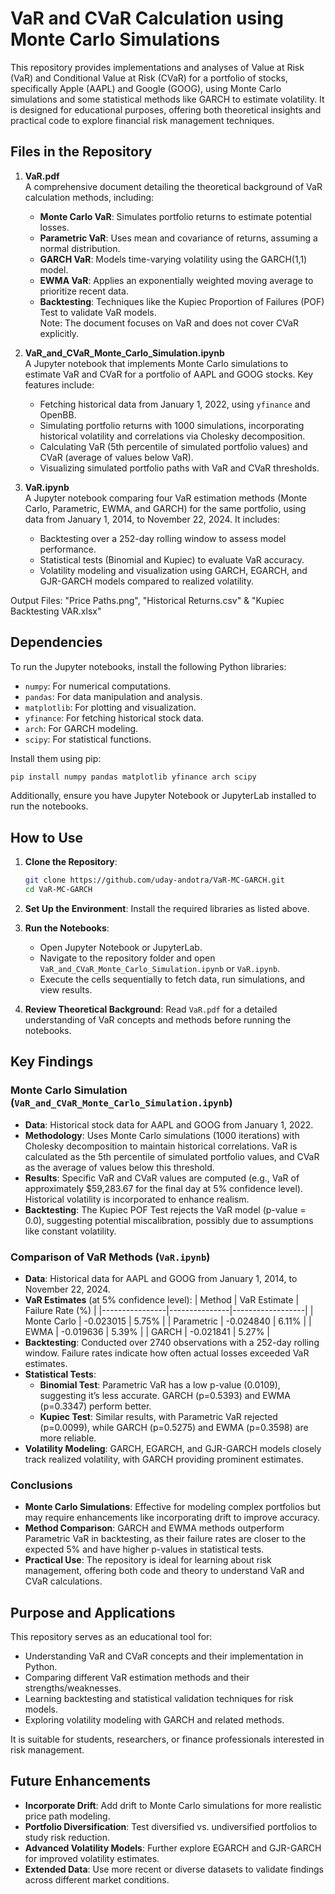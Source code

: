 # VaR and CVaR Calculation using Monte Carlo Simulations

This repository provides implementations and analyses of Value at Risk (VaR) and Conditional Value at Risk (CVaR) for a portfolio of stocks, specifically Apple (AAPL) and Google (GOOG), using Monte Carlo simulations and some statistical methods like GARCH to estimate volatility. It is designed for educational purposes, offering both theoretical insights and practical code to explore financial risk management techniques.

## Files in the Repository

1. **VaR.pdf**  
   A comprehensive document detailing the theoretical background of VaR calculation methods, including:
   - **Monte Carlo VaR**: Simulates portfolio returns to estimate potential losses.
   - **Parametric VaR**: Uses mean and covariance of returns, assuming a normal distribution.
   - **GARCH VaR**: Models time-varying volatility using the GARCH(1,1) model.
   - **EWMA VaR**: Applies an exponentially weighted moving average to prioritize recent data.
   - **Backtesting**: Techniques like the Kupiec Proportion of Failures (POF) Test to validate VaR models.  
   Note: The document focuses on VaR and does not cover CVaR explicitly.

2. **VaR_and_CVaR_Monte_Carlo_Simulation.ipynb**  
   A Jupyter notebook that implements Monte Carlo simulations to estimate VaR and CVaR for a portfolio of AAPL and GOOG stocks. Key features include:
   - Fetching historical data from January 1, 2022, using `yfinance` and OpenBB.
   - Simulating portfolio returns with 1000 simulations, incorporating historical volatility and correlations via Cholesky decomposition.
   - Calculating VaR (5th percentile of simulated portfolio values) and CVaR (average of values below VaR).
   - Visualizing simulated portfolio paths with VaR and CVaR thresholds.

3. **VaR.ipynb**  
   A Jupyter notebook comparing four VaR estimation methods (Monte Carlo, Parametric, EWMA, and GARCH) for the same portfolio, using data from January 1, 2014, to November 22, 2024. It includes:
   - Backtesting over a 252-day rolling window to assess model performance.
   - Statistical tests (Binomial and Kupiec) to evaluate VaR accuracy.
   - Volatility modeling and visualization using GARCH, EGARCH, and GJR-GARCH models compared to realized volatility.

Output Files: "Price Paths.png", "Historical Returns.csv" & "Kupiec Backtesting VAR.xlsx"

## Dependencies

To run the Jupyter notebooks, install the following Python libraries:

- `numpy`: For numerical computations.
- `pandas`: For data manipulation and analysis.
- `matplotlib`: For plotting and visualization.
- `yfinance`: For fetching historical stock data.
- `arch`: For GARCH modeling.
- `scipy`: For statistical functions.

Install them using pip:

```bash
pip install numpy pandas matplotlib yfinance arch scipy
```

Additionally, ensure you have Jupyter Notebook or JupyterLab installed to run the notebooks.

## How to Use

1. **Clone the Repository**:
   ```bash
   git clone https://github.com/uday-andotra/VaR-MC-GARCH.git
   cd VaR-MC-GARCH
   ```

2. **Set Up the Environment**:
   Install the required libraries as listed above.

3. **Run the Notebooks**:
   - Open Jupyter Notebook or JupyterLab.
   - Navigate to the repository folder and open `VaR_and_CVaR_Monte_Carlo_Simulation.ipynb` or `VaR.ipynb`.
   - Execute the cells sequentially to fetch data, run simulations, and view results.

4. **Review Theoretical Background**:
   Read `VaR.pdf` for a detailed understanding of VaR concepts and methods before running the notebooks.

## Key Findings

### Monte Carlo Simulation (`VaR_and_CVaR_Monte_Carlo_Simulation.ipynb`)
- **Data**: Historical stock data for AAPL and GOOG from January 1, 2022.
- **Methodology**: Uses Monte Carlo simulations (1000 iterations) with Cholesky decomposition to maintain historical correlations. VaR is calculated as the 5th percentile of simulated portfolio values, and CVaR as the average of values below this threshold.
- **Results**: Specific VaR and CVaR values are computed (e.g., VaR of approximately $59,283.67 for the final day at 5% confidence level). Historical volatility is incorporated to enhance realism.
- **Backtesting**: The Kupiec POF Test rejects the VaR model (p-value = 0.0), suggesting potential miscalibration, possibly due to assumptions like constant volatility.

### Comparison of VaR Methods (`VaR.ipynb`)
- **Data**: Historical data for AAPL and GOOG from January 1, 2014, to November 22, 2024.
- **VaR Estimates** (at 5% confidence level):
  | Method         | VaR Estimate  | Failure Rate (%) |
  |----------------|---------------|------------------|
  | Monte Carlo    | -0.023015     | 5.75%            |
  | Parametric     | -0.024840     | 6.11%            |
  | EWMA           | -0.019636     | 5.39%            |
  | GARCH          | -0.021841     | 5.27%            |
- **Backtesting**: Conducted over 2740 observations with a 252-day rolling window. Failure rates indicate how often actual losses exceeded VaR estimates.
- **Statistical Tests**:
  - **Binomial Test**: Parametric VaR has a low p-value (0.0109), suggesting it’s less accurate. GARCH (p=0.5393) and EWMA (p=0.3347) perform better.
  - **Kupiec Test**: Similar results, with Parametric VaR rejected (p=0.0099), while GARCH (p=0.5275) and EWMA (p=0.3598) are more reliable.
- **Volatility Modeling**: GARCH, EGARCH, and GJR-GARCH models closely track realized volatility, with GARCH providing prominent estimates.

### Conclusions
- **Monte Carlo Simulations**: Effective for modeling complex portfolios but may require enhancements like incorporating drift to improve accuracy.
- **Method Comparison**: GARCH and EWMA methods outperform Parametric VaR in backtesting, as their failure rates are closer to the expected 5% and have higher p-values in statistical tests.
- **Practical Use**: The repository is ideal for learning about risk management, offering both code and theory to understand VaR and CVaR calculations.

## Purpose and Applications

This repository serves as an educational tool for:
- Understanding VaR and CVaR concepts and their implementation in Python.
- Comparing different VaR estimation methods and their strengths/weaknesses.
- Learning backtesting and statistical validation techniques for risk models.
- Exploring volatility modeling with GARCH and related methods.

It is suitable for students, researchers, or finance professionals interested in risk management.

## Future Enhancements

- **Incorporate Drift**: Add drift to Monte Carlo simulations for more realistic price path modeling.
- **Portfolio Diversification**: Test diversified vs. undiversified portfolios to study risk reduction.
- **Advanced Volatility Models**: Further explore EGARCH and GJR-GARCH for improved volatility estimates.
- **Extended Data**: Use more recent or diverse datasets to validate findings across different market conditions.
